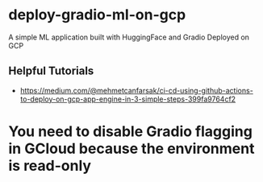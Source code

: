 # deploy-gradio-ml-on-gcp
A simple ML application built with HuggingFace and Gradio Deployed on GCP


## Helpful Tutorials
 - https://medium.com/@mehmetcanfarsak/ci-cd-using-github-actions-to-deploy-on-gcp-app-engine-in-3-simple-steps-399fa9764cf2


 # You need to disable Gradio flagging in GCloud because the environment is read-only